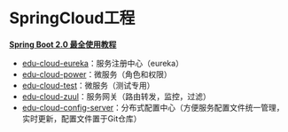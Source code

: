 # SpringCloud工程
**[Spring Boot 2.0 最全使用教程](https://github.com/ityouknow/spring-boot-leaning)**

- [edu-cloud-eureka]()：服务注册中心（eureka）
- [edu-cloud-power]()：微服务（角色和权限）
- [edu-cloud-test]()：微服务（测试专用）
- [edu-cloud-zuul]()：服务网关（路由转发，监控，过滤）
- [edu-cloud-config-server]()：分布式配置中心（方便服务配置文件统一管理，实时更新，配置文件置于Git仓库）
